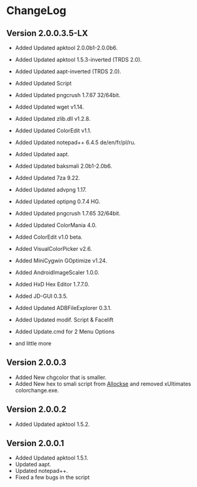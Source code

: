 ChangeLog
===============================================================================

Version 2.0.0.3.5-LX
--------------------

 * Added Updated apktool 2.0.0b1-2.0.0b6.
 * Added Updated apktool 1.5.3-inverted (TRDS 2.0).
 * Added Updated aapt-inverted (TRDS 2.0).
 * Added Updated Script
 * Added Updated pngcrush 1.7.67 32/64bit.
 * Added Updated wget v1.14.
 * Added Updated zlib.dll v1.2.8.
 * Added Updated ColorEdit v1.1. 
 * Added Updated notepad++ 6.4.5 de/en/fr/pl/ru.
 * Added Updated aapt.
 * Added Updated baksmali 2.0b1-2.0b6.
 * Added Updated 7za 9.22.
 * Added Updated advpng 1.17.
 * Added Updated optipng 0.7.4 HG.
 * Added Updated pngcrush 1.7.65 32/64bit.
 * Added Updated ColorMania 4.0. 
 
 * Added ColorEdit v1.0 beta.
 * Added VisualColorPicker v2.6.
 * Added MiniCygwin GOptimize v1.24.
 * Added AndroidImageScaler 1.0.0.
 * Added HxD Hex Editor 1.7.7.0.
 * Added JD-GUI 0.3.5.
 * Added Updated ADBFileExplorer 0.3.1.
 
 * Added Updated modif. Script & Facelift
 * Added Update.cmd for 2 Menu Options
 * and little more
 

Version 2.0.0.3
---------------

 * Added New chgcolor that is smaller.
 * Added New hex to smali script from [Allockse][1] and removed xUltimates colorchange.exe.


Version 2.0.0.2
---------------

 * Added Updated apktool 1.5.2.


Version 2.0.0.1
---------------

 * Added Updated apktool 1.5.1.
 * Updated aapt.
 * Updated notepad++.
 * Fixed a few bugs in the script





 [1]: http://forum.xda-developers.com/showthread.php?t=1129753